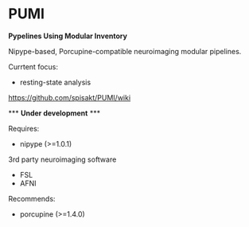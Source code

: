 # PUMI
**Pypelines Using Modular Inventory**

Nipype-based, Porcupine-compatible neuroimaging modular pipelines.

Currtent focus:
- resting-state analysis

https://github.com/spisakt/PUMI/wiki

*** **Under development** ***

Requires:
- nipype (>=1.0.1)

3rd party neuroimaging software
- FSL
- AFNI

Recommends:
- porcupine (>=1.4.0)
